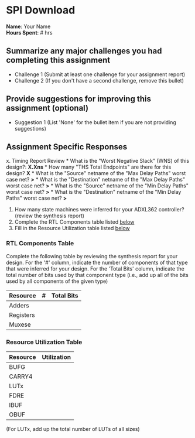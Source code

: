 # SPI Download

**Name**: Your Name<br>
**Hours Spent**: # hrs<br>

## Summarize any major challenges you had completing this assignment
* Challenge 1 (Submit at least one challenge for your assignment report)
* Challenge 2 (If you don't have a second challenge, remove this bullet)

## Provide suggestions for improving this assignment (optional)
  * Suggestion 1 (List 'None' for the bullet item if you are not providing suggestions)

## Assignment Specific Responses
  x. Timing Report Review
    * What is the "Worst Negative Slack" (WNS) of this design?: **X.Xns**
    * How many "THS Total Endpoints" are there for this design? **X**
    * What is the "Source" netname of the "Max Delay Paths" worst case net? **<netname>>**
    * What is the "Destination" netname of the "Max Delay Paths" worst case net? **<netname>>**
    * What is the "Source" netname of the "Min Delay Paths" worst case net? **<netname>>**
    * What is the "Destination" netname of the "Min Delay Paths" worst case net? **<netname>>**


  1. How many state machines were inferred for your ADXL362 controller? (review the synthesis report)
  2. Complete the RTL Components table listed [below](#rtl-components-table)
  3. Fill in the Resource Utilization table listed [below](#resource-utilization-table)


### RTL Components Table

Complete the following table by reviewing the synthesis report for your design.
For the '#' column, indicate the number of components of that type that were inferred for your design.
For the 'Total Bits' column, indicate the total number of bits used by that component type (i.e., add up all of the bits used by all components of the given type)

| Resource | # | Total Bits |
| ---- | ---- | ---- |
| Adders   |  |  |
| Registers   |  |  |
| Muxese   |  |  |
 
### Resource Utilization Table

| Resource | Utilization |
| ---- | ---- |
| BUFG   |  |
| CARRY4 |  |
| LUTx   |  |
| FDRE   |  |
| IBUF   |  |
| OBUF   |  |

(For LUTx, add up the total number of LUTs of all sizes)